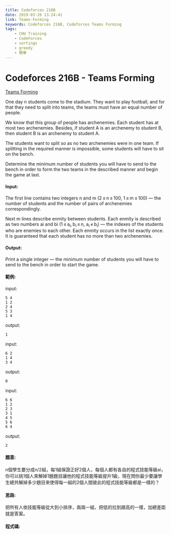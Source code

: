```yaml
---
title: Codeforces 216B
date: 2019-03-26 13:24:41
link: Teams-Forming
keywords: Codeforces 216B, Codeforces Teams Forming
tags:
    - CHU Training
    - CodeForces
    - sortings
    - greedy
    - 簡單
---
```

# Codeforces 216B - Teams Forming
[Teams Forming](https://codeforces.com/problemset/problem/216/B)

One day n students come to the stadium. They want to play football, and for that they need to split into teams, the teams must have an equal number of people.
<!-- more -->
We know that this group of people has archenemies. Each student has at most two archenemies. Besides, if student A is an archenemy to student B, then student B is an archenemy to student A.

The students want to split so as no two archenemies were in one team. If splitting in the required manner is impossible, some students will have to sit on the bench.

Determine the minimum number of students you will have to send to the bench in order to form the two teams in the described manner and begin the game at last.

#### Input:
The first line contains two integers n and m (2 ≤ n ≤ 100, 1 ≤ m ≤ 100) — the number of students and the number of pairs of archenemies correspondingly.

Next m lines describe enmity between students. Each enmity is described as two numbers ai and bi (1 ≤ a<sub>i</sub>, b<sub>i</sub> ≤ n, a<sub>i</sub> ≠ b<sub>i</sub>) — the indexes of the students who are enemies to each other. Each enmity occurs in the list exactly once. It is guaranteed that each student has no more than two archenemies.

#### Output:
Print a single integer — the minimum number of students you will have to send to the bench in order to start the game.

#### 範例:
input:
```
5 4
1 2
2 4
5 3
1 4
```
output:
```
1
```
input:
```
6 2
1 4
3 4
```
output:
```
0
```
input:
```
6 6
1 2
2 3
3 1
4 5
5 6
6 4
```
output:
```
2
```

#### 題意:
n個學生要分成n/2組，每1組保證正好2個人，每個人都有各自的程式技能等級ai，你可以挑1個人來解掉1題題目讓他的程式技能等級提升1級，現在問你最少要讓學生總共解掉多少題目來使得每一組的2個人間彼此的程式技能等級都是一樣的？

#### 思路:
把所有人依技能等級從大到小排序，兩兩一組，把低的拉到跟高的一樣，加總差距就是答案。

#### 程式碼:
<script src="https://gist.github.com/Daviswww/bc6568329876e43c5ddbf19948035b6f.js"></script>

